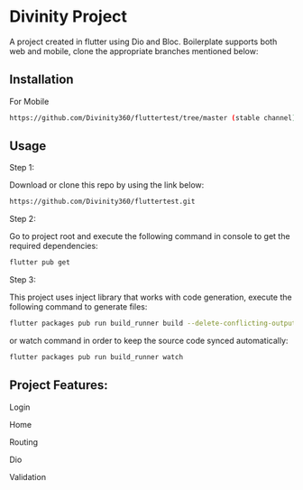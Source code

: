 # Divinity Project

A  project created in flutter using Dio and Bloc. Boilerplate supports both web and mobile, clone the appropriate branches mentioned below:


## Installation

For Mobile

```bash
https://github.com/Divinity360/fluttertest/tree/master (stable channel)
```

## Usage

Step 1:

Download or clone this repo by using the link below:

```bash
https://github.com/Divinity360/fluttertest.git
```

Step 2:

Go to project root and execute the following command in console to get the required dependencies:

```bash
flutter pub get 
```

Step 3:

This project uses inject library that works with code generation, execute the following command to generate files:

```bash
flutter packages pub run build_runner build --delete-conflicting-outputs
```

or watch command in order to keep the source code synced automatically:
```bash
flutter packages pub run build_runner watch
```

## Project Features:

Login

Home

Routing

Dio

Validation
